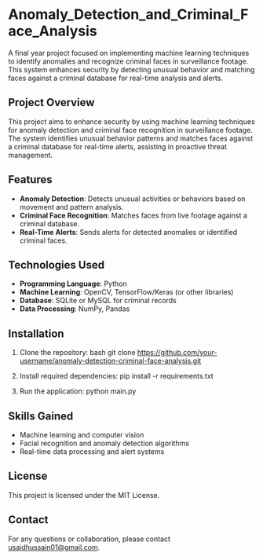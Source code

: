 # Anomaly_Detection_and_Criminal_Face_Analysis
A final year project focused on implementing machine learning techniques to identify anomalies and recognize criminal faces in surveillance footage. This system enhances security by detecting unusual behavior and matching faces against a criminal database for real-time analysis and alerts.

## Project Overview
This project aims to enhance security by using machine learning techniques for anomaly detection and criminal face recognition in surveillance footage. The system identifies unusual behavior patterns and matches faces against a criminal database for real-time alerts, assisting in proactive threat management.

## Features
- **Anomaly Detection**: Detects unusual activities or behaviors based on movement and pattern analysis.
- **Criminal Face Recognition**: Matches faces from live footage against a criminal database.
- **Real-Time Alerts**: Sends alerts for detected anomalies or identified criminal faces.

## Technologies Used
- **Programming Language**: Python
- **Machine Learning**: OpenCV, TensorFlow/Keras (or other libraries)
- **Database**: SQLite or MySQL for criminal records
- **Data Processing**: NumPy, Pandas

## Installation
1. Clone the repository:
   bash
   git clone https://github.com/your-username/anomaly-detection-criminal-face-analysis.git

2. Install required dependencies:
   pip install -r requirements.txt

3. Run the application:
    python main.py

## Skills Gained
- Machine learning and computer vision
- Facial recognition and anomaly detection algorithms
- Real-time data processing and alert systems

## License
This project is licensed under the MIT License.

## Contact
For any questions or collaboration, please contact usaidhussain01@gmail.com.

